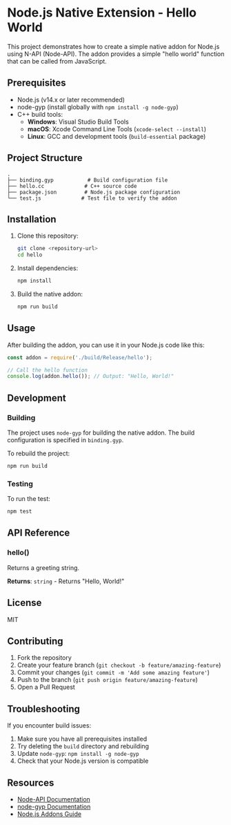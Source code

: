 # Node.js Native Extension - Hello World

This project demonstrates how to create a simple native addon for Node.js using N-API (Node-API). The addon provides a simple "hello world" function that can be called from JavaScript.

## Prerequisites

- Node.js (v14.x or later recommended)
- node-gyp (install globally with `npm install -g node-gyp`)
- C++ build tools:
  - **Windows**: Visual Studio Build Tools
  - **macOS**: Xcode Command Line Tools (`xcode-select --install`)
  - **Linux**: GCC and development tools (`build-essential` package)

## Project Structure

```
.
├── binding.gyp           # Build configuration file
├── hello.cc             # C++ source code
├── package.json         # Node.js package configuration
└── test.js             # Test file to verify the addon
```

## Installation

1. Clone this repository:
   ```bash
   git clone <repository-url>
   cd hello
   ```

2. Install dependencies:
   ```bash
   npm install
   ```

3. Build the native addon:
   ```bash
   npm run build
   ```

## Usage

After building the addon, you can use it in your Node.js code like this:

```javascript
const addon = require('./build/Release/hello');

// Call the hello function
console.log(addon.hello()); // Output: "Hello, World!"
```

## Development

### Building

The project uses `node-gyp` for building the native addon. The build configuration is specified in `binding.gyp`.

To rebuild the project:

```bash
npm run build
```

### Testing

To run the test:

```bash
npm test
```

## API Reference

### hello()

Returns a greeting string.

**Returns**: `string` - Returns "Hello, World!"

## License

MIT

## Contributing

1. Fork the repository
2. Create your feature branch (`git checkout -b feature/amazing-feature`)
3. Commit your changes (`git commit -m 'Add some amazing feature'`)
4. Push to the branch (`git push origin feature/amazing-feature`)
5. Open a Pull Request

## Troubleshooting

If you encounter build issues:

1. Make sure you have all prerequisites installed
2. Try deleting the `build` directory and rebuilding
3. Update `node-gyp`: `npm install -g node-gyp`
4. Check that your Node.js version is compatible

## Resources

- [Node-API Documentation](https://nodejs.org/api/n-api.html)
- [node-gyp Documentation](https://github.com/nodejs/node-gyp)
- [Node.js Addons Guide](https://nodejs.org/api/addons.html) 